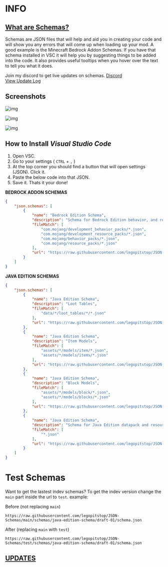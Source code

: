 # **INFO**
## [What are Schemas?](https://json-schema.org/understanding-json-schema/about.html)
Schemas are JSON files that will help and aid you in creating your code and
will show you any errors that will come up when loading up your mod. A good example
is the Minecraft Bedrock Addon Schemas. If you have that schema installed in VSC it will help
you by suggesting things to be added into the code. It also provides useful tooltips when you hover over the text to tell you what it does.

Join my discord to get live updates on schemas. [Discord](https://discord.gg/JbyTHWW)
<br>
[View Update Log](UPDATES.md)

## Screenshots

![img](https://cdn.discordapp.com/attachments/786714100205092915/789987247830335508/image.png "Schemas provide useful tool tips to better understand what parameters do what.")

![img](https://cdn.discordapp.com/attachments/786714100205092915/789987365791727646/image_1.png "It suggests parameters as you type.")

![img](https://cdn.discordapp.com/attachments/786714100205092915/789987943900512306/image_2.png "Alerts you if its missing a required bit of code.")

## How to Install *Visual Studio Code*
1. Open VSC. 
2. Go to your settings ( `CTRL` + `,` )
3. At the top corner you should find a button that will open settings (JSON). Click it.
4. Paste the below code into that JSON.
5. Save it. Thats it your done!

**BEDROCK ADDON SCHEMAS**
```json
{
    "json.schemas": [
        {
            "name": "Bedrock Edition Schema",
            "description": "Schema for Bedrock Edition behavior, and resourcepacks.",
            "fileMatch": [
                "com.mojang/development_behavior_packs/*.json",
                "com.mojang/development_resource_packs/*.json",
                "com.mojang/behavior_packs/*.json",
                "com.mojang/resource_packs/*.json"
            ],
            "url": "https://raw.githubusercontent.com/legopitstop/JSON-Schemas/main/schemas/bedrock-edition-schema/schema.json"
        }
    ]
}
```
**JAVA EDITION SCHEMAS**
```json
{
    "json.schemas": [
        {
            "name": "Java Edition Schema",
            "description": "Loot Tables",
            "fileMatch": [
                "data/*/loot_tables/*/*.json"
            ],
            "url": "https://raw.githubusercontent.com/legopitstop/JSON-Schemas/main/schemas/java-edition-schema/draft-01/loot_tables/schema.json"
        },
        {
            "name": "Java Edition Schema",
            "description": "Item Models",
            "fileMatch": [
                "assets/*/models/item/*.json",
                "assets/*/models/items/*.json"
            ],
            "url": "https://raw.githubusercontent.com/legopitstop/JSON-Schemas/main/schemas/java-edition-schema/draft-01/item-models/schema.json"
        },
        {
            "name": "Java Edition Schema",
            "description": "Block Models",
            "fileMatch": [
                "assets/*/models/block/*.json",
                "assets/*/models/blocks/*.json"
            ],
            "url": "https://raw.githubusercontent.com/legopitstop/JSON-Schemas/main/schemas/java-edition-schema/draft-01/block-models/schema.json"
        },
        {
            "name": "Java Edition Schema",
            "description": "Schema for Java Edition datapack and resourcepacks.",
            "fileMatch": [
                "*.json"
            ],
            "url": "https://raw.githubusercontent.com/legopitstop/JSON-Schemas/main/schemas/java-edition-schema/draft-01/schema.json"
        }
    ]
}
```
# Test Schemas
Want to get the lastest indev schemas? To get the indev version change the `main` part inside the url to `test`. example:

Before (not replacing `main`)
```
https://raw.githubusercontent.com/legopitstop/JSON-Schemas/main/schemas/java-edition-schema/draft-01/schema.json
```
After (replacing `main` with `test`)
```
https://raw.githubusercontent.com/legopitstop/JSON-Schemas/test/schemas/java-edition-schema/draft-01/schema.json
```
## [**UPDATES**](UPDATES.md#)
